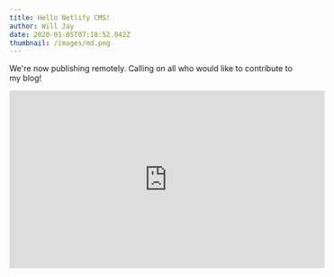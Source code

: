 ```yaml
---
title: Hello Netlify CMS!
author: Will Jay
date: 2020-01-05T07:18:52.042Z
thumbnail: /images/md.png
---
```

We're now publishing remotely. Calling on all who would like to contribute to my blog!

<iframe width="560" height="315" src="https://www.youtube.com/embed/jsLUidiYm0w" frameborder="0" allow="accelerometer; autoplay; encrypted-media; gyroscope; picture-in-picture" allowfullscreen></iframe>
